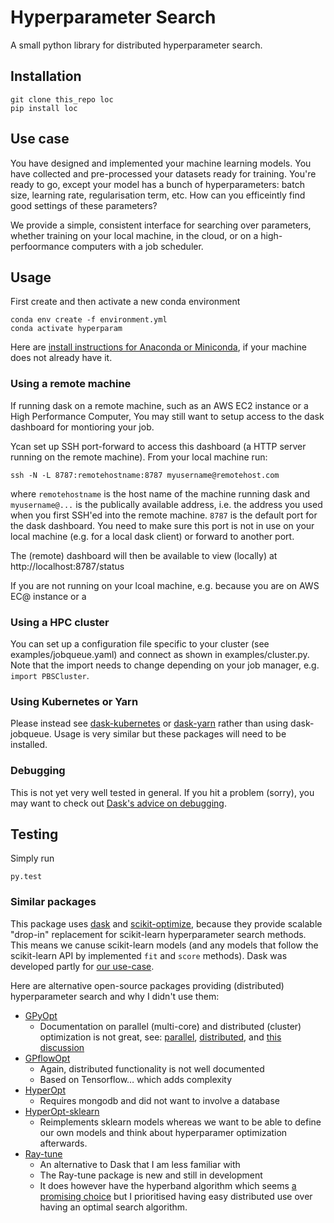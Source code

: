 # Hyperparameter Search

A small python library for distributed hyperparameter search.

## Installation

```
git clone this_repo loc
pip install loc
```

## Use case

You have designed and implemented your machine learning models.
You have collected and pre-processed your datasets ready for training. You're ready
to go, except your model has a bunch of hyperparameters: batch size, learning
rate, regularisation term, etc. How can you efficeintly find good settings of
these parameters?

We provide a simple, consistent interface for searching over parameters, whether
training on your local machine, in the cloud, or on a high-perfoormance
computers with a job scheduler.

## Usage

First create and then activate a new conda environment
```
conda env create -f environment.yml
conda activate hyperparam
```

Here are [install instructions for  Anaconda or Miniconda](http://docs.anaconda.com/anaconda/install/), if your machine does not already have it.

### Using a remote machine

If running dask on a remote machine, such as an AWS EC2 instance or a High
Performance Computer, You may still want to setup access to the dask dashboard for
montioring your job.

Ycan set up SSH port-forward to access this dashboard (a HTTP server running
on the remote machine). From your local machine run:
```
ssh -N -L 8787:remotehostname:8787 myusername@remotehost.com
```
where `remotehostname` is the host name of the machine running dask and `myusername@...` is the
publically available address, i.e. the address you used when you first SSH'ed
into the remote machine. `8787` is the default port for the dask dashboard. You
need to make sure this port is not in use on your local machine (e.g. for a
local dask client) or forward to another port.

The (remote) dashboard will then be available to view (locally) at
http://localhost:8787/status

If you are not running on your lcoal machine, e.g. because you are on AWS EC@
instance or a

### Using a HPC cluster

You can set up a configuration file specific to your cluster (see examples/jobqueue.yaml) and connect as shown in examples/cluster.py. Note that the import needs to change depending on your job manager, e.g. `import PBSCluster`.

### Using Kubernetes or Yarn

Please instead see [dask-kubernetes](https://kubernetes.dask.org/en/latest/) or [dask-yarn](https://yarn.dask.org/en/latest/)  rather than using dask-jobqueue. Usage is very similar but these packages will need to be installed.

### Debugging

This is not yet very well tested in general. If you hit a problem (sorry), you
may want to check out [Dask's advice on
debugging](http://docs.dask.org/en/latest/debugging.html).

## Testing

Simply run

```
py.test
```

### Similar packages

This package uses [dask](https://docs.dask.org/en/latest/) and [scikit-optimize](https://scikit-optimize.github.io/), because they provide scalable "drop-in"
replacement for scikit-learn hyperparameter search methods. 
This  means we canuse scikit-learn models (and any models that follow the scikit-learn API by
implemented `fit` and `score` methods). 
Dask was developed partly for [our use-case](http://docs.dask.org/en/latest/use-cases.html#scikit-learn-or-joblib-user).

Here are alternative open-source packages providing (distributed) hyperparameter search and why I didn't use them:
- [GPyOpt](https://github.com/SheffieldML/GPyOpt)
    - Documentation on parallel (multi-core) and distributed (cluster)
      optimization is not great, see: [parallel](https://nbviewer.jupyter.org/github/SheffieldML/GPyOpt/blob/devel/manual/GPyOpt_parallel_optimization.ipynb),
      [distributed](https://nbviewer.jupyter.org/github/SheffieldML/GPyOpt/blob/master/manual/GPyOpt_external_objective_evaluation.ipynb),
      and
      [this discussion](https://github.com/SheffieldML/GPyOpt/issues/172)
- [GPflowOpt](https://github.com/GPflow/GPflowOpt)
    - Again, distributed functionality is not well documented
    - Based on Tensorflow… which adds complexity
- [HyperOpt](https://github.com/hyperopt/hyperopt)
    - Requires mongodb and did not want  to involve a database
- [HyperOpt-sklearn](https://github.com/hyperopt/hyperopt-sklearn)
     - Reimplements sklearn models whereas we want to be able to define our own models and think about hyperparamer optimization afterwards.
- [Ray-tune](https://github.com/ray-project/ray/tree/master/python/ray/tune)
    - An alternative to Dask that I am less familiar with
    - The Ray-tune package is  new and still in development
    - It does however have the hyperband algorithm which seems [a promising
      choice](http://www.argmin.net/2016/06/23/hyperband/) but I prioritised
      having easy distributed use over having an optimal search algorithm.